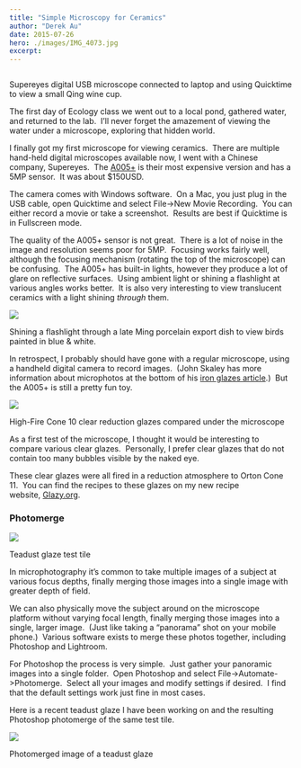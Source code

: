 ```yaml
---
title: "Simple Microscopy for Ceramics"
author: "Derek Au"
date: 2015-07-26
hero: ./images/IMG_4073.jpg
excerpt: 
---
```


![]()

Supereyes digital USB microscope connected to laptop and using Quicktime to view a small Qing wine cup.

The first day of Ecology class we went out to a local pond, gathered water, and returned to the lab.  I’ll never forget the amazement of viewing the water under a microscope, exploring that hidden world.

I finally got my first microscope for viewing ceramics.  There are multiple hand-held digital microscopes available now, I went with a Chinese company, Supereyes.  The [A005+](http://www.supereyes.cc/product/show/query/11.html) is their most expensive version and has a 5MP sensor.  It was about $150USD.

The camera comes with Windows software.  On a Mac, you just plug in the USB cable, open Quicktime and select File->New Movie Recording.  You can either record a movie or take a screenshot.  Results are best if Quicktime is in Fullscreen mode.

The quality of the A005+ sensor is not great.  There is a lot of noise in the image and resolution seems poor for 5MP.  Focusing works fairly well, although the focusing mechanism (rotating the top of the microscope) can be confusing.  The A005+ has built-in lights, however they produce a lot of glare on reflective surfaces.  Using ambient light or shining a flashlight at various angles works better.  It is also very interesting to view translucent ceramics with a light shining _through_ them.

![](./images/WanliBirds.jpg)

Shining a flashlight through a late Ming porcelain export dish to view birds painted in blue & white.

In retrospect, I probably should have gone with a regular microscope, using a handheld digital camera to record images.  (John Skaley has more information about microphotos at the bottom of his [iron glazes article](http://www.johnsankey.ca/glazeiron.html).)  But the A005+ is still a pretty fun toy.

![](./images/All1.jpg)

High-Fire Cone 10 clear reduction glazes compared under the microscope

As a first test of the microscope, I thought it would be interesting to compare various clear glazes.  Personally, I prefer clear glazes that do not contain too many bubbles visible by the naked eye.

These clear glazes were all fired in a reduction atmosphere to Orton Cone 11.  You can find the recipes to these glazes on my new recipe website, [Glazy.org](http://glazy.org/).

### Photomerge

![](./images/DSCF2050_YGTD-6c.jpg)

Teadust glaze test tile

In microphotography it’s common to take multiple images of a subject at various focus depths, finally merging those images into a single image with greater depth of field.

We can also physically move the subject around on the microscope platform without varying focal length, finally merging those images into a single, larger image.  (Just like taking a “panorama” shot on your mobile phone.)  Various software exists to merge these photos together, including Photoshop and Lightroom.

For Photoshop the process is very simple.  Just gather your panoramic images into a single folder.  Open Photoshop and select File->Automate->Photomerge.  Select all your images and modify settings if desired.  I find that the default settings work just fine in most cases.

Here is a recent teadust glaze I have been working on and the resulting Photoshop photomerge of the same test tile.

![](./images/TeadustPanorama.jpg)

Photomerged image of a teadust glaze
